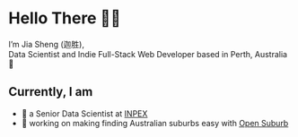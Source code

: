 
# Hello There 👋🏽
I’m Jia Sheng (迦胜),  
Data Scientist and Indie Full-Stack Web Developer based in Perth, Australia 🦘


   
## Currently, I am
* 💼 a Senior Data Scientist at [INPEX](https://www.inpex.com.au/)
* 🌱 working on making finding Australian suburbs easy with [Open Suburb](opensuburb.com.au)




